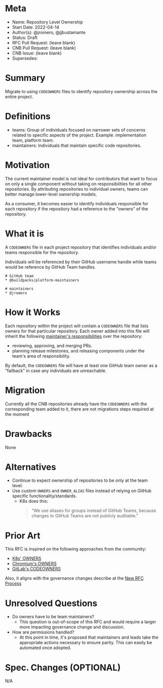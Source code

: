 # Meta
[meta]: #meta
- Name: Repository Level Ownership
- Start Date: 2022-04-14
- Author(s): @jromero, @jjbustamante
- Status: Draft
- RFC Pull Request: (leave blank)
- CNB Pull Request: (leave blank)
- CNB Issue: (leave blank)
- Supersedes:

# Summary
[summary]: #summary

Migrate to using `CODEOWNERS` files to identify repository ownership across the entire project.

# Definitions
[definitions]: #definitions

- teams: Group of individuals focused on narrower sets of concerns related to specific aspects of the project. Example: implementation team, platform team.
- maintainers: Individuals that maintain specific code repositories.

# Motivation
[motivation]: #motivation

The current maintainer model is not ideal for contributors that want to focus on only a single component without taking on responsibilities for all other repositories. By attributing repositories to individual owners, teams can better manage lower-level ownership models.

As a consumer, it becomes easier to identify individuals responsible for each repository if the repository had a reference to the "owners" of the repository.

# What it is
[what-it-is]: #what-it-is

A `CODEOWNERS` file in each project repository that identifies individuals and/or teams responsible for the repository.

Individuals will be referenced by their GitHub username handle while teams would be reference by GitHub Team handles.

```CODEOWNERS
# GitHub team
* @buildpacks/platform-maintainers

# maintainers
* @jromero
```

# How it Works
[how-it-works]: #how-it-works

Each repository within the project will contain a `CODEOWNERS` file that lists owners for that particular repository. Each owner added into this file will inherit the following [maintainer's responsibilities](https://github.com/buildpacks/community/blob/main/GOVERNANCE.md#maintainers) over the repository:

- reviewing, approving, and merging PRs.
- planning release milestones, and releasing components under the team's area of responsibility.

By default, the `CODEOWNERS` file will have at least one GitHub team owner as a "fallback" in case any individuals are unreachable.

# Migration
[migration]: #migration

Currently all the CNB repositories already have the `CODEOWNERS` with the corresponding team added to it, there are not migrations steps required at the moment

# Drawbacks
[drawbacks]: #drawbacks

None

# Alternatives
[alternatives]: #alternatives

- Continue to expect ownership of repositories to be only at the team level.
- Use _custom_ `OWNERS` and `OWNER_ALIAS` files instead of relying on GitHub specific functionality/standards.
    - K8s does this:
      > "We use aliases for groups instead of GitHub Teams, because changes to GitHub Teams are not publicly auditable."

# Prior Art
[prior-art]: #prior-art

This RFC is inspired on the following approaches from the community:

- [K8s' OWNERS](https://www.kubernetes.dev/docs/guide/owners/)
- [Chromium's OWNERS](https://chromium.googlesource.com/chromium/src/+/HEAD/docs/code_reviews.md#owners-files)
- [GitLab's CODEOWNERS](https://docs.gitlab.com/ee/user/project/code_owners.html#set-up-code-owners)

Also, it aligns with the governance changes describe at the [New RFC Process](https://github.com/buildpacks/rfcs/pull/218)

# Unresolved Questions
[unresolved-questions]: #unresolved-questions

- Do owners have to be team maintainers?
    - This question is out-of-scope of this RFC and would require a larger more impacting governance change and discussion.
- How are permissions handled?
    - At this point in time, it's proposed that maintainers and leads take the appropriate actions necessary to ensure parity. This can easily be automated once adopted.

# Spec. Changes (OPTIONAL)
[spec-changes]: #spec-changes

N/A
